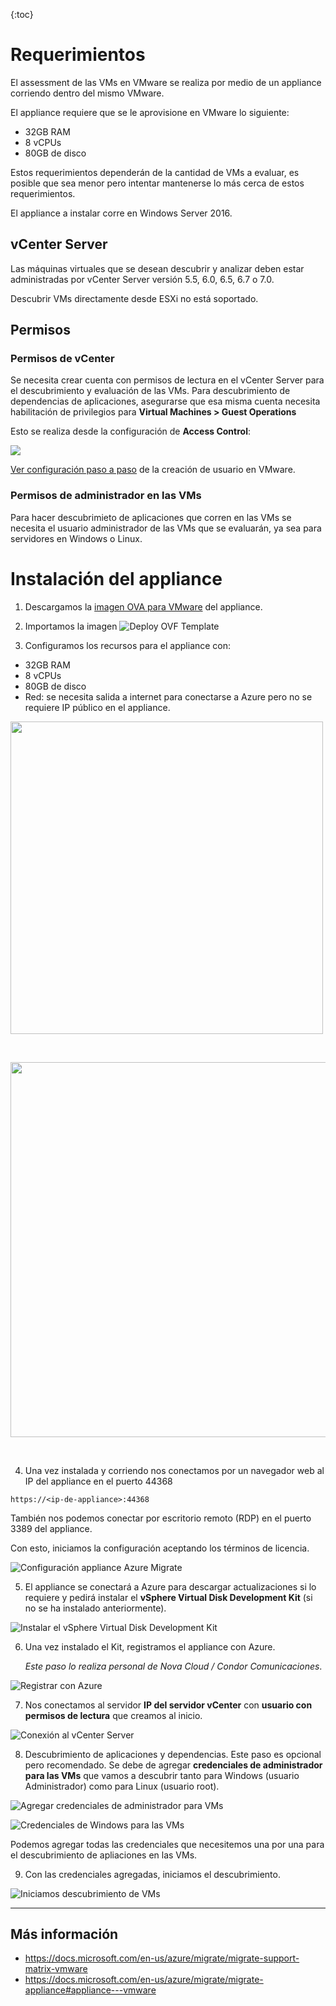 {:toc}

# Requerimientos

El assessment de las VMs en VMware se realiza por medio de un appliance corriendo dentro del mismo VMware. 

El appliance requiere que se le aprovisione en VMware lo siguiente:
- 32GB RAM
- 8 vCPUs
- 80GB de disco

Estos requerimientos dependerán de la cantidad de VMs a evaluar, es posible que sea menor pero intentar mantenerse lo más cerca de estos requerimientos.

El appliance a instalar corre en Windows Server 2016.


## vCenter Server
Las máquinas virtuales que se desean descubrir y analizar deben estar administradas por vCenter Server versión 5.5, 6.0, 6.5, 6.7 o 7.0.

Descubrir VMs directamente desde ESXi no está soportado.


## Permisos
### Permisos de vCenter
Se necesita crear cuenta con permisos de lectura en el vCenter Server para el descubrimiento y evaluación de las VMs. Para descubrimiento de dependencias de aplicaciones, asegurarse que esa misma cuenta necesita habilitación de privilegios para **Virtual Machines > Guest Operations** 

Esto se realiza desde la configuración de **Access Control**:

![](https://docs.microsoft.com/en-us/azure/migrate/media/tutorial-discover-vmware/guest-operations.png)

[Ver configuración paso a paso](https://gist.github.com/daniel-fv/3cc6976c93a51920589f72be06f59277) de la creación de usuario en VMware.

### Permisos de administrador en las VMs
Para hacer descubrimieto de aplicaciones que corren en las VMs se necesita el usuario administrador de las VMs que se evaluarán, ya sea para servidores en Windows o Linux.

# Instalación del appliance
1. Descargamos la [imagen OVA para VMware](https://go.microsoft.com/fwlink/?linkid=2140333) del appliance.



2. Importamos la imagen
![Deploy OVF Template](../../images/vmware-20201211-123546.png) 

3. Configuramos los recursos para el appliance con:
- 32GB RAM
- 8 vCPUs
- 80GB de disco
- Red: se necesita salida a internet para conectarse a Azure pero no se requiere IP público en el appliance.


<img src="../../images/vmware-20201211-124441.png" width="500px">  

&emsp;

<img src="../../images/vmware-20201211-125032.png" width="600px">

&emsp;


4. Una vez instalada y corriendo nos conectamos por un navegador web al IP del appliance en el puerto 44368
```
https://<ip-de-appliance>:44368
```

También nos podemos conectar por escritorio remoto (RDP) en el puerto 3389 del appliance.

Con esto, iniciamos la configuración aceptando los términos de licencia.

![Configuración appliance Azure Migrate](../../images/vmware-20201211-034020.png)  

5. El appliance se conectará a Azure para descargar actualizaciones si lo requiere y pedirá instalar el **vSphere Virtual Disk Development Kit** (si no se ha instalado anteriormente).

![Instalar el vSphere Virtual Disk Development Kit](../../images/vmware-20201211-042526.png)  

6. Una vez instalado el Kit, registramos el appliance con Azure. 

    *Este paso lo realiza personal de Nova Cloud / Condor Comunicaciones*.

![Registrar con Azure](../../images/vmware-20201211-043636.png)  

7. Nos conectamos al servidor **IP del servidor vCenter** con **usuario con permisos de lectura** que creamos al inicio.

![Conexión al vCenter Server](../../images/vmware-20201211-045404.png)  




8. Descubrimiento de aplicaciones y dependencias. Este paso es opcional pero recomendado. Se debe de agregar **credenciales de administrador para las VMs** que vamos a descubrir tanto para Windows (usuario Administrador) como para Linux (usuario root).


![Agregar credenciales de administrador para VMs](../../images/vmware-20201211-045556.png)  

![Credenciales de Windows para las VMs](../../images/vmware-20201211-045630.png)  

Podemos agregar todas las credenciales que necesitemos una por una para el descubrimiento de apliaciones en las VMs.

9. Con las credenciales agregadas, iniciamos el descubrimiento.

![Iniciamos descubrimiento de VMs](../../images/vmware-20201211-050438.png)  



-----
## Más información
- https://docs.microsoft.com/en-us/azure/migrate/migrate-support-matrix-vmware
- https://docs.microsoft.com/en-us/azure/migrate/migrate-appliance#appliance---vmware
